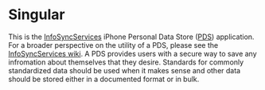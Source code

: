 # Singular

This is the [InfoSyncServices](https://github.com/grantrobertsmith/InfoSyncServices) iPhone Personal Data Store ([PDS](https://github.com/grantrobertsmith/InfoSyncServices/wiki#personal-data-store-pds)) application. For a broader perspective on the utility of a PDS, please see the [InfoSyncServices wiki](https://github.com/grantrobertsmith/InfoSyncServices/wiki). A PDS provides users with a secure way to save any infromation about themselves that they desire. Standards for commonly standardized data should be used when it makes sense and other data should be stored either in a documented format or in bulk.
